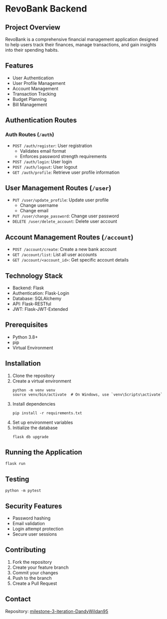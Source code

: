 # RevoBank Backend

## Project Overview
RevoBank is a comprehensive financial management application designed to help users track their finances, manage transactions, and gain insights into their spending habits.

## Features
- User Authentication
- User Profile Management
- Account Management
- Transaction Tracking
- Budget Planning
- Bill Management

## Authentication Routes
### Auth Routes (`/auth`)
- `POST /auth/register`: User registration
  - Validates email format
  - Enforces password strength requirements
- `POST /auth/login`: User login
- `POST /auth/logout`: User logout
- `GET /auth/profile`: Retrieve user profile information

## User Management Routes (`/user`)
- `PUT /user/update_profile`: Update user profile
  - Change username
  - Change email
- `PUT /user/change_password`: Change user password
- `DELETE /user/delete_account`: Delete user account

## Account Management Routes (`/account`)
- `POST /account/create`: Create a new bank account
- `GET /account/list`: List all user accounts
- `GET /account/<account_id>`: Get specific account details

## Technology Stack
- Backend: Flask
- Authentication: Flask-Login
- Database: SQLAlchemy
- API: Flask-RESTful
- JWT: Flask-JWT-Extended

## Prerequisites
- Python 3.8+
- pip
- Virtual Environment

## Installation
1. Clone the repository
2. Create a virtual environment
   ```
   python -m venv venv
   source venv/bin/activate  # On Windows, use `venv\Scripts\activate`
   ```
3. Install dependencies
   ```
   pip install -r requirements.txt
   ```
4. Set up environment variables
5. Initialize the database
   ```
   flask db upgrade
   ```

## Running the Application
```
flask run
```

## Testing
```
python -m pytest
```

## Security Features
- Password hashing
- Email validation
- Login attempt protection
- Secure user sessions

## Contributing
1. Fork the repository
2. Create your feature branch
3. Commit your changes
4. Push to the branch
5. Create a Pull Request

## Contact
Repository: [milestone-3-iteration-DandyWildan95](https://github.com/revou-fsse-oct24/milestone-3-iteration-DandyWildan95.git)
